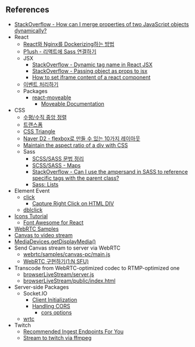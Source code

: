 ## References

-   [StackOverflow - How can I merge properties of two JavaScript objects dynamically?](https://stackoverflow.com/questions/171251/how-can-i-merge-properties-of-two-javascript-objects-dynamically)
-   React
    -   [React와 Nginx를 Dockerizing하는 방법](https://codechacha.com/ko/dockerizing-react-with-nginx/)
    -   [P1ush - 리액트에 Sass 연결하기](https://velog.io/@sky/React-%EB%A6%AC%EC%95%A1%ED%8A%B8%EC%97%90-Sass-%EC%97%B0%EA%B2%B0%ED%95%98%EA%B8%B0)
    -   JSX
        -   [StackOverflow - Dynamic tag name in React JSX](https://stackoverflow.com/questions/33471880/dynamic-tag-name-in-react-jsx)
        -   [StackOverflow - Passing object as props to jsx](https://stackoverflow.com/questions/49081549/passing-object-as-props-to-jsx)
        -   [How to set iframe content of a react component](https://stackoverflow.com/questions/34743264/how-to-set-iframe-content-of-a-react-component)
    -   [이벤트 처리하기](https://ko.reactjs.org/docs/handling-events.html)
    -   Packages
        -   [react-moveable](https://www.npmjs.com/package/@voyagerx/react-moveable)
            -   [Moveable Documentation](https://daybrush.com/moveable/release/latest/doc/index.html)
-   CSS
    -   [수평/수직 중앙 정렬](https://poiemaweb.com/css3-centering)
    -   [트랜스폼](https://poiemaweb.com/css3-transform)
    -   [CSS Triangle](https://css-tricks.com/snippets/css/css-triangle/)
    -   [Naver D2 - flexbox로 만들 수 있는 10가지 레이아웃](https://d2.naver.com/helloworld/8540176)
    -   [Maintain the aspect ratio of a div with CSS](https://stackoverflow.com/questions/1495407/maintain-the-aspect-ratio-of-a-div-with-css)
    -   Sass
        -   [SCSS/SASS 문법 정리](https://soooprmx.com/scsssass-%eb%ac%b8%eb%b2%95-%ec%a0%95%eb%a6%ac/)
        -   [SCSS/SASS - Maps](https://sass-lang.com/documentation/values/maps)
        -   [StackOverflow - Can I use the ampersand in SASS to reference specific tags with the parent class?](https://stackoverflow.com/questions/15796380/can-i-use-the-ampersand-in-sass-to-reference-specific-tags-with-the-parent-class)
        -   [Sass: Lists](https://sass-lang.com/documentation/values/lists)
-   Element Event
    -   [click](https://developer.mozilla.org/ko/docs/Web/API/Element/click_event)
        -   [Capture Right Click on HTML DIV](https://stackoverflow.com/questions/1093065/capture-right-click-on-html-div)
    -   [dblclick](https://developer.mozilla.org/en-US/docs/Web/API/Element/dblclick_event)
-   [Icons Tutorial](https://www.w3schools.com/icons/default.asp)
    -   [Font Awesome for React](https://fontawesome.com/v5/docs/web/use-with/react)
-   [WebRTC Samples](https://webrtc.github.io/samples/)
-   [Canvas to video stream](https://webrtc.github.io/samples/src/content/capture/canvas-video/)
-   [MediaDevices.getDisplayMedia()](https://developer.mozilla.org/en-US/docs/Web/API/MediaDevices/getDisplayMedia)
-   Send Canvas stream to server via WebRTC
    -   [webrtc/samples/canvas-pc/main.js](https://github.com/webrtc/samples/blob/gh-pages/src/content/capture/canvas-pc/js/main.js)
    -   [WebRTC 구현하기(1:N SFU)](https://millo-l.github.io/WebRTC-%EA%B5%AC%ED%98%84%ED%95%98%EA%B8%B0-1-N-SFU/)
-   Transcode from WebRTC-optimized codec to RTMP-optimized one
    -   [browserLiveStream/server.js](https://github.com/apivideo/browserLiveStream/blob/master/server.js)
    -   [browserLiveStream/public/index.html](https://github.com/apivideo/browserLiveStream/blob/master/public/index.html)
-   Server-side Packages
    -   Socket.IO
        -   [Client Initialization](https://socket.io/docs/v4/client-initialization/)
        -   [Handling CORS](https://socket.io/docs/v3/handling-cors/)
            -   [cors options](https://github.com/expressjs/cors#configuration-options)
    -   [wrtc](https://www.npmjs.com/package/wrtc)
-   Twitch
    -   [Recommended Ingest Endpoints For You](https://stream.twitch.tv/ingests/)
    -   [Stream to twitch via ffmpeg](https://discuss.dev.twitch.tv/t/stream-to-twitch-via-ffmpeg/27879)
